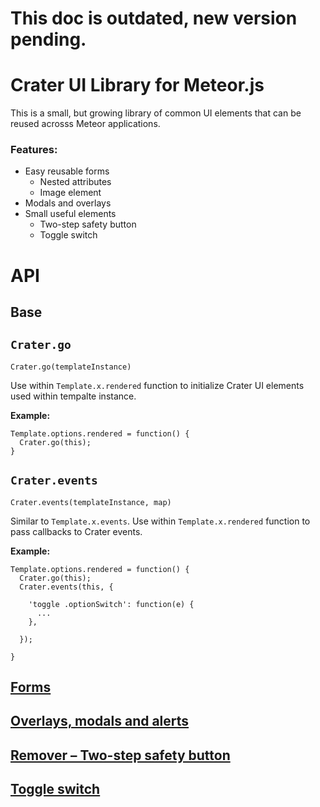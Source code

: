 # This doc is outdated, new version pending.

# Crater UI Library for Meteor.js


This is a small, but growing library of common UI elements that can be reused acrosss Meteor applications.


### Features:

- Easy reusable forms
    - Nested attributes
    - Image element
- Modals and overlays
- Small useful elements
    - Two-step safety button
    - Toggle switch







# API


## Base

## `Crater.go`

`Crater.go(templateInstance)`


Use within `Template.x.rendered` function to initialize Crater UI elements
used within tempalte instance.


**Example:**
 
    Template.options.rendered = function() {
      Crater.go(this);
    }




## `Crater.events`

`Crater.events(templateInstance, map)`

Similar to `Template.x.events`. Use within `Template.x.rendered` function
to pass callbacks to Crater events.


**Example:**

    Template.options.rendered = function() {
      Crater.go(this);
      Crater.events(this, {

        'toggle .optionSwitch': function(e) {
          ...
        },

      });

    }



## [Forms](https://github.com/subhog/meteor-crater-forms)



## [Overlays, modals and alerts](https://github.com/subhog/meteor-crater-overlay)


## [Remover – Two-step safety button](https://github.com/subhog/meteor-crater-remover)


## [Toggle switch](https://github.com/subhog/meteor-crater-toggle)





